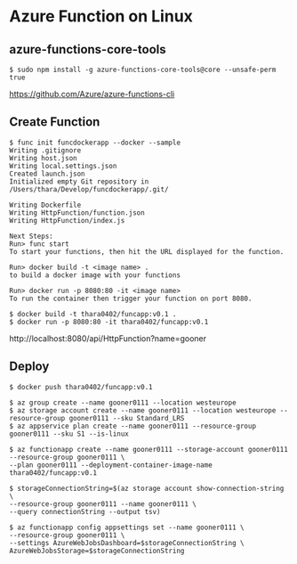# Azure Function on Linux

## azure-functions-core-tools

```shell-session
$ sudo npm install -g azure-functions-core-tools@core --unsafe-perm true
```
https://github.com/Azure/azure-functions-cli

## Create Function

```shell-session
$ func init funcdockerapp --docker --sample
Writing .gitignore
Writing host.json
Writing local.settings.json
Created launch.json
Initialized empty Git repository in /Users/thara/Develop/funcdockerapp/.git/

Writing Dockerfile
Writing HttpFunction/function.json
Writing HttpFunction/index.js

Next Steps:
Run> func start
To start your functions, then hit the URL displayed for the function.

Run> docker build -t <image name> .
to build a docker image with your functions

Run> docker run -p 8080:80 -it <image name>
To run the container then trigger your function on port 8080.
```

```shell-session
$ docker build -t thara0402/funcapp:v0.1 .
$ docker run -p 8080:80 -it thara0402/funcapp:v0.1
```

http://localhost:8080/api/HttpFunction?name=gooner

## Deploy

```shell-session
$ docker push thara0402/funcapp:v0.1
```

```shell-session
$ az group create --name gooner0111 --location westeurope
$ az storage account create --name gooner0111 --location westeurope --resource-group gooner0111 --sku Standard_LRS
$ az appservice plan create --name gooner0111 --resource-group gooner0111 --sku S1 --is-linux

$ az functionapp create --name gooner0111 --storage-account gooner0111 --resource-group gooner0111 \
--plan gooner0111 --deployment-container-image-name thara0402/funcapp:v0.1

$ storageConnectionString=$(az storage account show-connection-string \
--resource-group gooner0111 --name gooner0111 \
--query connectionString --output tsv)

$ az functionapp config appsettings set --name gooner0111 \
--resource-group gooner0111 \
--settings AzureWebJobsDashboard=$storageConnectionString \
AzureWebJobsStorage=$storageConnectionString

```


